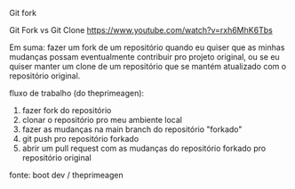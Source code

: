 Git fork

Git Fork vs Git Clone https://www.youtube.com/watch?v=rxh6MhK6Tbs

Em suma: fazer um fork de um repositório quando eu quiser que as minhas mudanças possam eventualmente contribuir pro projeto original, ou se eu quiser manter um clone de um repositório que se mantém atualizado com o repositório original.

fluxo de trabalho (do theprimeagen):

1. fazer fork do repositório
2. clonar o repositório pro meu ambiente local
3. fazer as mudanças na main branch do repositório "forkado"
4. git push pro repositório forkado
5. abrir um pull request com as mudanças do repositório forkado pro repositório original

fonte: boot dev / theprimeagen
